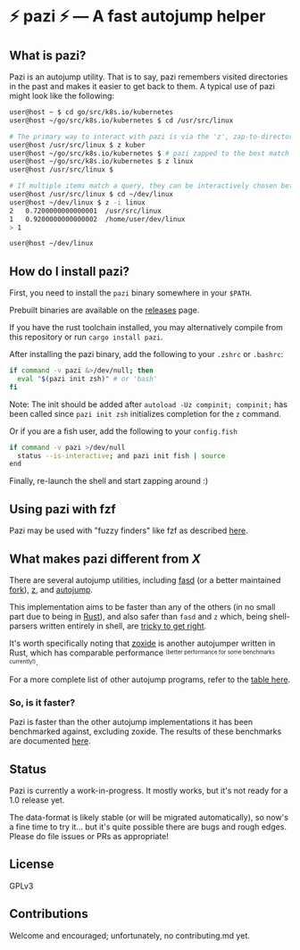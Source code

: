 # :zap: pazi :zap: &mdash; A fast autojump helper

## What is pazi?

Pazi is an autojump utility. That is to say, pazi remembers visited directories
in the past and makes it easier to get back to them. A typical use of pazi
might look like the following:

```sh
user@host ~ $ cd go/src/k8s.io/kubernetes
user@host ~/go/src/k8s.io/kubernetes $ cd /usr/src/linux

# The primary way to interact with pazi is via the 'z', zap-to-directory, alias
user@host /usr/src/linux $ z kuber
user@host ~/go/src/k8s.io/kubernetes $ # pazi zapped to the best match for 'kuber' that it remembers having been in
user@host ~/go/src/k8s.io/kubernetes $ z linux
user@host /usr/src/linux $

# If multiple items match a query, they can be interactively chosen between with '-i':
user@host /usr/src/linux $ cd ~/dev/linux
user@host ~/dev/linux $ z -i linux
2	0.7200000000000001	/usr/src/linux
1	0.9200000000000002	/home/user/dev/linux
> 1

user@host ~/dev/linux
```

## How do I install pazi?

First, you need to install the `pazi` binary somewhere in your `$PATH`.

Prebuilt binaries are available on the
[releases][releases] page.

If you have the rust toolchain installed, you may alternatively compile from
this repository or run `cargo install pazi`.

After installing the pazi binary, add the following to your `.zshrc` or
`.bashrc`:

```sh
if command -v pazi &>/dev/null; then
  eval "$(pazi init zsh)" # or 'bash'
fi
```

Note: The init should be added after `autoload -Uz compinit; compinit;`
has been called since `pazi init zsh` initializes completion for the `z` command.

Or if you are a fish user, add the following to your `config.fish`

```sh
if command -v pazi >/dev/null
  status --is-interactive; and pazi init fish | source
end
```

Finally, re-launch the shell and start zapping around :)

## Using pazi with fzf

Pazi may be used with "fuzzy finders" like fzf as described [here](docs/usage/pipe.md).


## What makes pazi different from *X*

There are several autojump utilities, including [fasd][fasd] (or a better
maintained [fork][fasd-fork]), [z][z], and [autojump][autojump].

This implementation aims to be faster than any of the others (in no small part
due to being in [Rust][rust]), and also safer than `fasd` and `z` which, being
shell-parsers written entirely in shell, are [tricky to get right][fasd-pr].

It's worth specifically noting that [zoxide](https://github.com/ajeetdsouza/zoxide) is another autojumper written in Rust, which has comparable performance <sup><sub>(better performance for some benchmarks currently!)</sub></sup>.

For a more complete list of other autojump programs, refer to the [table here](docs/Autojumpers.md).

### So, is it faster?

Pazi is faster than the other autojump implementations it has been benchmarked
against, excluding zoxide. The results of these benchmarks are documented [here][benchmarks].

## Status

Pazi is currently a work-in-progress. It mostly works, but it's not ready for a
1.0 release yet.

The data-format is likely stable (or will be migrated automatically), so now's
a fine time to try it... but it's quite possible there are bugs and rough
edges. Please do file issues or PRs as appropriate!

## License

GPLv3

## Contributions

Welcome and encouraged; unfortunately, no contributing.md yet.

[releases]: https://github.com/euank/pazi/releases
[fasd]: https://github.com/clvv/fasd
[fasd-fork]: https://github.com/whjvenyl/fasd
[z]: https://github.com/rupa/z
[autojump]: https://github.com/wting/autojump
[rust]: https://www.rust-lang.org/en-US/
[fasd-pr]: https://github.com/clvv/fasd/pull/99
[benchmarks]: docs/Benchmarks.md
